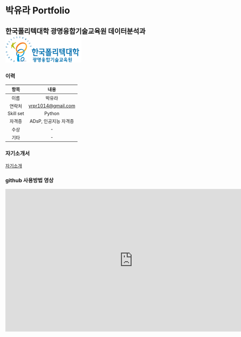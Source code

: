 # 박유라 Portfolio
## 한국폴리텍대학 광명융합기술교육원 데이터분석과 <img src="광명 폴리텍 로고.png"/> <br>


### 이력

|항목|내용|
|:---:|:---:|
|이름|박유라|
|연락처|yrpr1014@gmail.com|
|Skill set|Python|
|자격증|ADsP, 인공지능 자격증|
|수상|-|
|기타|-|

### 자기소개서

[ 자기소개 ](/project.pptx) <br>

### github 사용방법 영상
<iframe width="790" height="444" src="https://www.youtube.com/embed/ChM7Fw0QMUI" title="YouTube video player" frameborder="0" allow="accelerometer; autoplay; clipboard-write; encrypted-media; gyroscope; picture-in-picture" allowfullscreen></iframe>



